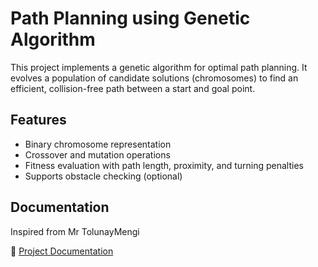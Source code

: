 # Path Planning using Genetic Algorithm

This project implements a genetic algorithm for optimal path planning. It evolves a population of candidate solutions (chromosomes) to find an efficient, collision-free path between a start and goal point.

## Features

- Binary chromosome representation
- Crossover and mutation operations
- Fitness evaluation with path length, proximity, and turning penalties
- Supports obstacle checking (optional)

## Documentation
Inspired from Mr TolunayMengi

📄 [Project Documentation](https://drive.google.com/file/d/1BaQhQ7hLI1L65_nqeYJjOk3sEFXtaXYN/view?usp=sharing)

